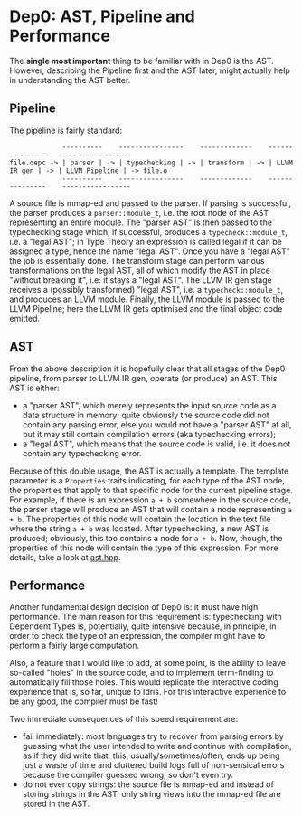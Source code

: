 # Dep0: AST, Pipeline and Performance

The **single most important** thing to be familiar with in Dep0 is the AST.
However, describing the Pipeline first and the AST later,
might actually help in understanding the AST better.

## Pipeline

The pipeline is fairly standard:

```
             ----------    ----------------    -------------    ---------------    -----------------
file.depc -> | parser | -> | typechecking | -> | transform | -> | LLVM IR gen | -> | LLVM Pipeline | -> file.o
             ----------    ----------------    -------------    ---------------    -----------------
```

A source file is mmap-ed and passed to the parser.
If parsing is successful, the parser produces a `parser::module_t`,
i.e. the root node of the AST representing an entire module.
The "parser AST" is then passed to the typechecking stage which, if successful,
produces a `typecheck::module_t`, i.e. a "legal AST";
in Type Theory an expression is called legal if it can be assigned a type,
hence the name "legal AST".
Once you have a "legal AST" the job is essentially done.
The transform stage can perform various transformations on the legal AST,
all of which modify the AST in place "without breaking it", i.e. it stays a "legal AST".
The LLVM IR gen stage receives a (possibly transformed) "legal AST",
i.e. a `typecheck::module_t`, and produces an LLVM module.
Finally, the LLVM module is passed to the LLVM Pipeline;
here the LLVM IR gets optimised and the final object code emitted.

## AST

From the above description it is hopefully clear that all stages of the Dep0 pipeline,
from parser to LLVM IR gen, operate (or produce) an AST.
This AST is either:
* a "parser AST", which merely represents the input source code as a data structure in memory;
  quite obviously the source code did not contain any parsing error,
  else you would not have a "parser AST" at all,
  but it may still contain compilation errors (aka typechecking errors);
* a "legal AST", which means that the source code is valid,
  i.e. it does not contain any typechecking error.

Because of this double usage, the AST is actually a template.
The template parameter is a `Properties` traits indicating, for each type of the AST node,
the properties that apply to that specific node for the current pipeline stage.
For example, if there is an expression `a + b` somewhere in the source code,
the parser stage will produce an AST that will contain a node representing `a + b`.
The properties of this node will contain the location in the text file
where the string `a + b` was located.
After typechecking, a new AST is produced; obviously, this too contains a node for `a + b`.
Now, though, the properties of this node will contain the type of this expression.
For more details, take a look at [ast.hpp](/dep0/lib/01_ast/include/dep0/ast/ast.hpp).

## Performance

Another fundamental design decision of Dep0 is: it must have high performance.
The main reason for this requirement is:
typechecking with Dependent Types is, potentially, quite intensive because,
in principle, in order to check the type of an expression,
the compiler might have to perform a fairly large computation.

Also, a feature that I would like to add, at some point,
is the ability to leave so-called "holes" in the source code,
and to implement term-finding to automatically fill those holes.
This would replicate the interactive coding experience
that is, so far, unique to Idris.
For this interactive experience to be any good, the compiler must be fast!

Two immediate consequences of this speed requirement are:
* fail immediately: most languages try to recover from parsing errors
  by guessing what the user intended to write and continue with compilation,
  as if they did write that;
  this, usually/sometimes/often, ends up being just a waste of time
and cluttered build logs full of non-sensical errors because the compiler guessed wrong; so don't even try.
* do not ever copy strings: the source file is mmap-ed and instead of storing strings in the AST, only string views
into the mmap-ed file are stored in the AST.
